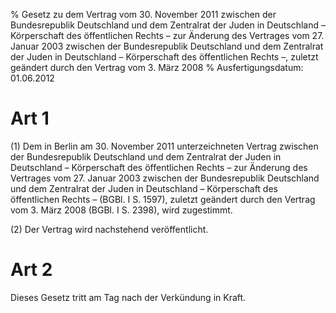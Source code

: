 % Gesetz zu dem Vertrag vom 30. November 2011 zwischen der Bundesrepublik Deutschland und dem Zentralrat der Juden in Deutschland – Körperschaft des öffentlichen Rechts – zur Änderung des Vertrages vom 27. Januar 2003 zwischen der Bundesrepublik Deutschland und dem Zentralrat der Juden in Deutschland – Körperschaft des öffentlichen Rechts –, zuletzt geändert durch den Vertrag vom 3. März 2008
% Ausfertigungsdatum: 01.06.2012
 
# Art 1

(1) Dem in Berlin am 30. November 2011 unterzeichneten Vertrag zwischen der Bundesrepublik Deutschland und dem Zentralrat der Juden in Deutschland – Körperschaft des öffentlichen Rechts – zur Änderung des Vertrages vom 27. Januar 2003 zwischen der Bundesrepublik Deutschland und dem Zentralrat der Juden in Deutschland – Körperschaft des öffentlichen Rechts – (BGBl. I S. 1597), zuletzt geändert durch den Vertrag vom 3. März 2008 (BGBl. I S. 2398), wird zugestimmt.

(2) Der Vertrag wird nachstehend veröffentlicht.

# Art 2

Dieses Gesetz tritt am Tag nach der Verkündung in Kraft.

